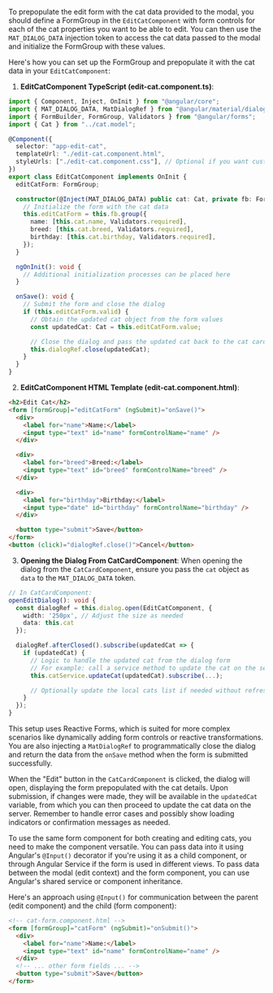 To prepopulate the edit form with the cat data provided to the modal, you should define a FormGroup in the `EditCatComponent` with form controls for each of the cat properties you want to be able to edit. You can then use the `MAT_DIALOG_DATA` injection token to access the cat data passed to the modal and initialize the FormGroup with these values.

Here's how you can set up the FormGroup and prepopulate it with the cat data in your `EditCatComponent`:

1. **EditCatComponent TypeScript (edit-cat.component.ts)**:

```typescript
import { Component, Inject, OnInit } from "@angular/core";
import { MAT_DIALOG_DATA, MatDialogRef } from "@angular/material/dialog";
import { FormBuilder, FormGroup, Validators } from "@angular/forms";
import { Cat } from "../cat.model";

@Component({
  selector: "app-edit-cat",
  templateUrl: "./edit-cat.component.html",
  styleUrls: ["./edit-cat.component.css"], // Optional if you want custom styles
})
export class EditCatComponent implements OnInit {
  editCatForm: FormGroup;

  constructor(@Inject(MAT_DIALOG_DATA) public cat: Cat, private fb: FormBuilder, public dialogRef: MatDialogRef<EditCatComponent>) {
    // Initialize the form with the cat data
    this.editCatForm = this.fb.group({
      name: [this.cat.name, Validators.required],
      breed: [this.cat.breed, Validators.required],
      birthday: [this.cat.birthday, Validators.required],
    });
  }

  ngOnInit(): void {
    // Additional initialization processes can be placed here
  }

  onSave(): void {
    // Submit the form and close the dialog
    if (this.editCatForm.valid) {
      // Obtain the updated cat object from the form values
      const updatedCat: Cat = this.editCatForm.value;

      // Close the dialog and pass the updated cat back to the cat card component
      this.dialogRef.close(updatedCat);
    }
  }
}
```

2. **EditCatComponent HTML Template (edit-cat.component.html)**:

```html
<h2>Edit Cat</h2>
<form [formGroup]="editCatForm" (ngSubmit)="onSave()">
  <div>
    <label for="name">Name:</label>
    <input type="text" id="name" formControlName="name" />
  </div>

  <div>
    <label for="breed">Breed:</label>
    <input type="text" id="breed" formControlName="breed" />
  </div>

  <div>
    <label for="birthday">Birthday:</label>
    <input type="date" id="birthday" formControlName="birthday" />
  </div>

  <button type="submit">Save</button>
</form>
<button (click)="dialogRef.close()">Cancel</button>
```

3. **Opening the Dialog From CatCardComponent**:
   When opening the dialog from the `CatCardComponent`, ensure you pass the `cat` object as `data` to the `MAT_DIALOG_DATA` token.

```typescript
// In CatCardComponent:
openEditDialog(): void {
  const dialogRef = this.dialog.open(EditCatComponent, {
    width: '250px', // Adjust the size as needed
    data: this.cat
  });

  dialogRef.afterClosed().subscribe(updatedCat => {
    if (updatedCat) {
      // Logic to handle the updated cat from the dialog form
      // For example: call a service method to update the cat on the server
      this.catService.updateCat(updatedCat).subscribe(...);

      // Optionally update the local cats list if needed without refreshing the whole list
    }
  });
}
```

This setup uses Reactive Forms, which is suited for more complex scenarios like dynamically adding form controls or reactive transformations. You are also injecting a `MatDialogRef` to programmatically close the dialog and return the data from the `onSave` method when the form is submitted successfully.

When the "Edit" button in the `CatCardComponent` is clicked, the dialog will open, displaying the form prepopulated with the cat details. Upon submission, if changes were made, they will be available in the `updatedCat` variable, from which you can then proceed to update the cat data on the server. Remember to handle error cases and possibly show loading indicators or confirmation messages as needed.

To use the same form component for both creating and editing cats, you need to make the component versatile. You can pass data into it using Angular's `@Input()` decorator if you're using it as a child component, or through Angular Service if the form is used in different views. To pass data between the modal (edit context) and the form component, you can use Angular's shared service or component inheritance.

Here's an approach using `@Input()` for communication between the parent (edit component) and the child (form component):

```html
<!-- cat-form.component.html -->
<form [formGroup]="catForm" (ngSubmit)="onSubmit()">
  <div>
    <label for="name">Name:</label>
    <input type="text" id="name" formControlName="name" />
  </div>
  <!-- ... other form fields ... -->
  <button type="submit">Save</button>
</form>
```
